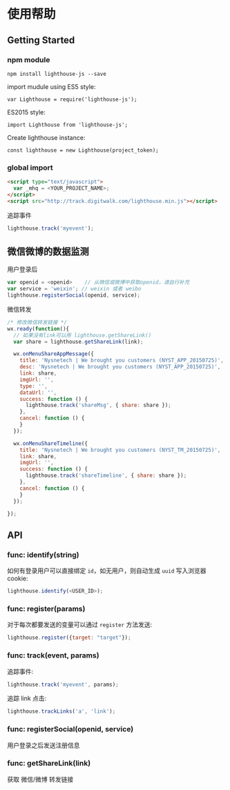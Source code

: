 # 使用帮助

## Getting Started

### npm module

```
npm install lighthouse-js --save
```

import mudule using ES5 style:

```
var Lighthouse = require('lighthouse-js');
```

ES2015 style:

```
import Lighthouse from 'lighthouse-js';
```

Create lighthouse instance:

```
const lighthouse = new Lighthouse(project_token);
```


### global import

```html
<script type="text/javascript">
  var _mhq = <YOUR_PROJECT_NAME>;
</script>
<script src="http://track.digitwalk.com/lighthouse.min.js"></script>
```

追踪事件

```javascript
lighthouse.track('myevent');
```

## 微信微博的数据监测

用户登录后

```javascript
var openid = <openid>    // 从微信或微博中获取openid，请自行补充
var service = 'weixin'; // weixin 或者 weibo
lighthouse.registerSocial(openid, service);
```

微信转发

```javascript
/* 修改微信转发链接 */
wx.ready(function(){
  // 如果没有link可以用 lighthouse.getShareLink()
  var share = lighthouse.getShareLink(link);

  wx.onMenuShareAppMessage({
    title: 'Nysnetech | We brought you customers (NYST_APP_20150725)',
    desc: 'Nysnetech | We brought you customers (NYST_APP_20150725)',
    link: share,
    imgUrl: '',
    type: '',
    dataUrl: '',
    success: function () {
      lighthouse.track('shareMsg', { share: share });
    },
    cancel: function () {
    }
  });

  wx.onMenuShareTimeline({
    title: 'Nysnetech | We brought you customers (NYST_TM_20150725)',
    link: share,
    imgUrl: '',
    success: function () {
      lighthouse.track('shareTimeline', { share: share });
    },
    cancel: function () {
    }
  });

});
```

## API

### func: identify(string)

如何有登录用户可以直接绑定 `id`，如无用户，则自动生成 `uuid` 写入浏览器 cookie:

```javascript
lighthouse.identify(<USER_ID>);
```

### func: register(params)

对于每次都要发送的变量可以通过 `register` 方法发送:

```javascript
lighthouse.register({target: "target"});
```

### func: track(event, params)

追踪事件:

```javascript
lighthouse.track('myevent', params);
```

追踪 link 点击:

```javascript
lighthouse.trackLinks('a', 'link');
```

### func: registerSocial(openid, service)

用户登录之后发送注册信息

### func: getShareLink(link)

获取 微信/微博 转发链接
